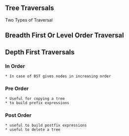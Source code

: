 Tree Traversals
---

Two Types of Traversal

## Breadth First Or Level Order Traversal
## Depth First Traversals
  ### In Order 
    * In case of BST gives nodes in increasing order
  ### Pre Order
    * Useful for copying a tree
    * to build prefix expressions

  ### Post Order
    * useful to build postfix expressions
    * useful to delete a tree
